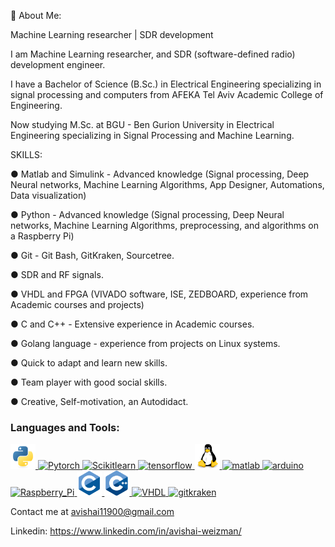 💫 About Me:

Machine Learning researcher | SDR development

I am Machine Learning researcher, and SDR (software-defined radio) development engineer.

I have a Bachelor of Science (B.Sc.) in Electrical Engineering specializing in signal processing and computers from AFEKA Tel Aviv Academic College of Engineering. 

Now studying M.Sc. at BGU - Ben Gurion University in Electrical Engineering specializing in Signal Processing and Machine Learning. 

SKILLS:

● Matlab and Simulink - Advanced knowledge (Signal processing, Deep Neural networks, Machine Learning Algorithms, App Designer, Automations, Data visualization)

● Python - Advanced knowledge (Signal processing, Deep Neural networks, Machine Learning Algorithms, preprocessing, and algorithms on a Raspberry Pi)

● Git - Git Bash, GitKraken, Sourcetree.

● SDR and RF signals.

● VHDL and FPGA (VIVADO software, ISE, ZEDBOARD, experience from Academic courses and projects)

● C and C++ - Extensive experience in Academic courses.

● Golang language - experience from projects on Linux systems.

● Quick to adapt and learn new skills.

● Team player with good social skills.

● Creative, Self-motivation, an Autodidact.


<h3 align="left">Languages and Tools:</h3>
 <p align="left"> 
 <a href="https://www.python.org" target="_blank"> <img src="https://raw.githubusercontent.com/devicons/devicon/master/icons/python/python-original.svg" alt="python" width="40" height="40"/> </a>
  <a href="https://pytorch.org/" target="_blank"> <img src="https://upload.wikimedia.org/wikipedia/commons/9/96/Pytorch_logo.png" alt="Pytorch" width="40" height="40"/> </a>
  <a href="https://scikit-learn.org/stable/" target="_blank"> <img src="https://upload.wikimedia.org/wikipedia/commons/0/05/Scikit_learn_logo_small.svg" alt="Scikitlearn" width="40" height="40"/> </a>
  <a href="https://www.tensorflow.org" target="_blank"> <img src="https://www.vectorlogo.zone/logos/tensorflow/tensorflow-icon.svg" alt="tensorflow" width="40" height="40"/> </a>
  <a href="https://www.linux.org/" target="_blank"> <img src="https://raw.githubusercontent.com/devicons/devicon/master/icons/linux/linux-original.svg" alt="linux" width="40" height="40"/> </a>
 <a href="https://www.mathworks.com/" target="_blank"> <img src="https://upload.wikimedia.org/wikipedia/commons/2/21/Matlab_Logo.png" alt="matlab" width="40" height="40"/> </a>
 <a href="https://www.arduino.cc/" target="_blank"> <img src="https://cdn.worldvectorlogo.com/logos/arduino-1.svg" alt="arduino" width="40" height="40"/> </a> 
 <a href="https://www.raspberrypi.org/" target="_blank"> <img src="https://elinux.org/images/c/cb/Raspberry_Pi_Logo.svg" alt="Raspberry_Pi" width="40" height="40"/> </a> 
 <a href="https://www.cprogramming.com/" target="_blank"> <img src="https://raw.githubusercontent.com/devicons/devicon/master/icons/c/c-original.svg" alt="c" width="40" height="40"/> </a>
 <a href="https://www.w3schools.com/cpp/" target="_blank"> <img src="https://raw.githubusercontent.com/devicons/devicon/master/icons/cplusplus/cplusplus-original.svg" alt="cplusplus" width="40" height="40"/> </a>
  <a href="https://en.wikipedia.org/wiki/VHDL" target="_blank"> <img src="https://global-uploads.webflow.com/6047a9e35e5dc54ac86ddd90/638a61921edcd67d5720a25a__MFi-0rEM2Y6219Ky3MT0ee_95o0d6Ah_5hM11khoTE.png" alt="VHDL" width="40"  height="40"/> </a>
 <a href="https://www.gitkraken.com/" target="_blank"> <img src="https://www.vectorlogo.zone/logos/gitkraken/gitkraken-ar21.svg" alt="gitkraken" width="40" height="40"/> </a>
 </p>


Contact me at avishai11900@gmail.com

Linkedin: https://www.linkedin.com/in/avishai-weizman/
